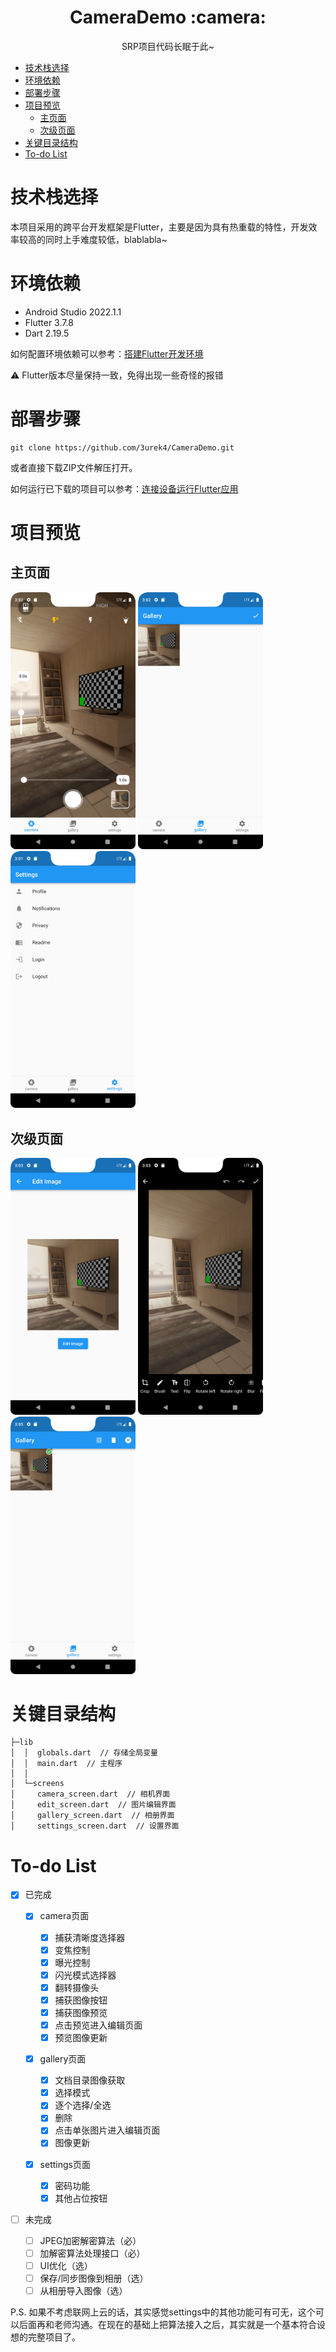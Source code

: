 <h1 align="center">CameraDemo :camera:</h1>
<p align="center">
SRP项目代码长眠于此~
</p>

- [技术栈选择](#技术栈选择)
- [环境依赖](#环境依赖)
- [部署步骤](#部署步骤)
- [项目预览](#项目预览)
  - [主页面](#主页面)
  - [次级页面](#次级页面)
- [关键目录结构](#关键目录结构)
- [To-do List](#to-do-list)

# 技术栈选择

本项目采用的跨平台开发框架是Flutter，主要是因为具有热重载的特性，开发效率较高的同时上手难度较低，blablabla~

# 环境依赖

* Android Studio 2022.1.1
* Flutter 3.7.8
* Dart 2.19.5

如何配置环境依赖可以参考：[搭建Flutter开发环境](https://book.flutterchina.club/chapter1/install_flutter.html#_1-3-1-%E5%AE%89%E8%A3%85flutter)

⚠️ Flutter版本尽量保持一致，免得出现一些奇怪的报错

# 部署步骤

```git
git clone https://github.com/3urek4/CameraDemo.git
```

或者直接下载ZIP文件解压打开。

如何运行已下载的项目可以参考：[连接设备运行Flutter应用](https://book.flutterchina.club/chapter1/install_flutter.html#_1-3-3-%E8%BF%9E%E6%8E%A5%E8%AE%BE%E5%A4%87%E8%BF%90%E8%A1%8Cflutter%E5%BA%94%E7%94%A8)

# 项目预览

## 主页面

<img src="images/image-20230816110222-v7p9li4.png" width="200px"> <img src="images/image-20230816110249-mexb4dq.png" width="200px"> <img src="images/image-20230816110150-am6wjxf.png" width="200px">

## 次级页面

<img src="images/image-20230816110323-tzx33aw.png" width="200px"> <img src="images/image-20230816110355-4tluawd.png" width="200px"> <img src="images/image-20230816110550-b9uwj3x.png" width="200px">​

# 关键目录结构

```shell
├─lib
│  │  globals.dart  // 存储全局变量
│  │  main.dart  // 主程序
│  │  
│  └─screens
│     camera_screen.dart  // 相机界面
│     edit_screen.dart  // 图片编辑界面
│     gallery_screen.dart  // 相册界面
│     settings_screen.dart  // 设置界面
```

# To-do List

* [X] 已完成

  * [X] camera页面

    * [X] 捕获清晰度选择器
    * [X] 变焦控制
    * [X] 曝光控制
    * [X] 闪光模式选择器
    * [X] 翻转摄像头
    * [X] 捕获图像按钮
    * [X] 捕获图像预览
    * [X] 点击预览进入编辑页面
    * [X] 预览图像更新
  * [X] gallery页面

    * [X] 文档目录图像获取
    * [X] 选择模式
    * [X] 逐个选择/全选
    * [X] 删除
    * [X] 点击单张图片进入编辑页面
    * [X] 图像更新
  * [X] settings页面

    * [X] 密码功能
    * [X] 其他占位按钮
* [ ] 未完成

  * [ ] JPEG加密解密算法（必）
  * [ ] 加解密算法处理接口（必）
  * [ ] UI优化（选）
  * [ ] 保存/同步图像到相册（选）
  * [ ] 从相册导入图像（选）

P.S. 如果不考虑联网上云的话，其实感觉settings中的其他功能可有可无，这个可以后面再和老师沟通。在现在的基础上把算法接入之后，其实就是一个基本符合设想的完整项目了。

‍
